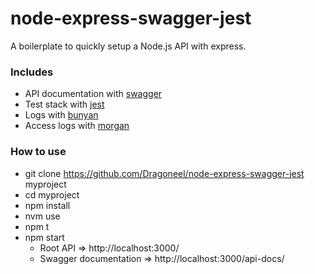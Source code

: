 # node-express-swagger-jest

A boilerplate to quickly setup a Node.js API with express.

### Includes

* API documentation with [swagger](https://swagger.io/)
* Test stack with [jest](https://facebook.github.io/jest/)
* Logs with [bunyan](https://github.com/trentm/node-bunyan)
* Access logs with [morgan](https://github.com/expressjs/morgan)

### How to use

* git clone https://github.com/Dragoneel/node-express-swagger-jest myproject
* cd myproject
* npm install
* nvm use
* npm t
* npm start
	- Root API => http://localhost:3000/
	- Swagger documentation => http://localhost:3000/api-docs/